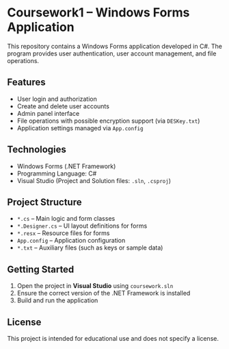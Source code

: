 # Coursework1 – Windows Forms Application

This repository contains a Windows Forms application developed in C#. The program provides user authentication, user account management, and file operations.

## Features

- User login and authorization
- Create and delete user accounts
- Admin panel interface
- File operations with possible encryption support (via `DESKey.txt`)
- Application settings managed via `App.config`

## Technologies

- Windows Forms (.NET Framework)
- Programming Language: C#
- Visual Studio (Project and Solution files: `.sln`, `.csproj`)

## Project Structure

- `*.cs` – Main logic and form classes
- `*.Designer.cs` – UI layout definitions for forms
- `*.resx` – Resource files for forms
- `App.config` – Application configuration
- `*.txt` – Auxiliary files (such as keys or sample data)

## Getting Started

1. Open the project in **Visual Studio** using `coursework.sln`
2. Ensure the correct version of the .NET Framework is installed
3. Build and run the application

## License

This project is intended for educational use and does not specify a license.
